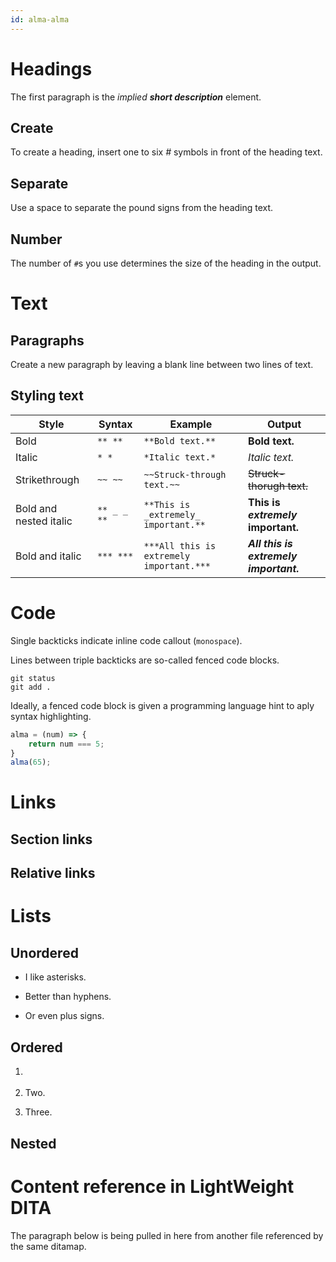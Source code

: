 ```yaml
---
id: alma-alma
---
```


# Headings

The first paragraph is the *implied* ***short description*** element.

## Create

To create a heading, insert one to six *#* symbols in front of the heading text.

## Separate

Use a space to separate the pound signs from the heading text.

## Number

The number of `#`s you use determines the size of the heading in the output.

# Text

## Paragraphs

Create a new paragraph by leaving a blank line between two lines of text. 

## Styling text

| Style  | Syntax  |  Example | Output  |
|---|---|---|---|
|  Bold | `** **`  | `**Bold text.**`  | **Bold text.**  |
|  Italic | `* *`  |  `*Italic text.*` | *Italic text.*  |
|  Strikethrough | `~~ ~~`  |`~~Struck-through text.~~`   | ~~Struck-thorugh text.~~  |
|  Bold and nested italic |  `** _ _ **`  | `**This is _extremely_ important.**`   |  **This is _extremely_ important.**  |
|  Bold and italic | `*** ***` | `***All this is extremely important.***` | ***All this is extremely important.*** |

# Code

Single backticks indicate inline code callout (`monospace`).

Lines between triple backticks are so-called fenced code blocks.

```
git status
git add .
```

Ideally, a fenced code block is given a programming language hint to aply syntax highlighting.

``` javascript
alma = (num) => {
    return num === 5;
}
alma(65);
```

# Links

## Section links

## Relative links

# Lists

## Unordered

* I like asterisks.

- Better than hyphens.

+ Or even plus signs.

## Ordered

1. <p data-conref="dio.md#dio-dio/content"></p>

2. Two.

3. Three.

## Nested

# Content reference in LightWeight DITA

The paragraph below is being pulled in here from another file referenced by the same ditamap.

<p class="conref" data-conref="dio.md#dio-dio/content"></p>
